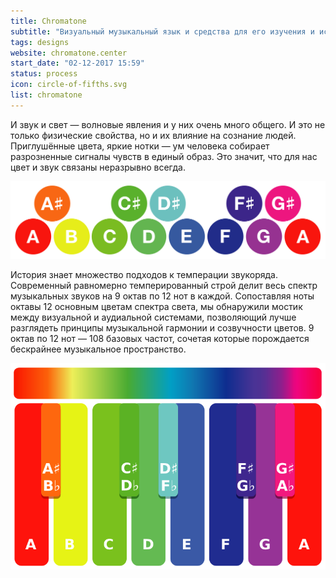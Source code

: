 ```yaml
---
title: Chromatone
subtitle: "Визуальный музыкальный язык и средства для его изучения и использования."
tags: designs
website: chromatone.center
start_date: "02-12-2017 15:59"
status: process
icon: circle-of-fifths.svg
list: chromatone
---
```


И звук и свет — волновые явления и у них очень много общего. И это не только физические свойства, но и их влияние на сознание людей. Приглушённые цвета, яркие нотки — ум человека собирает разрозненные сигналы чувств в единый образ. Это значит, что для нас цвет и звук связаны неразрывно всегда.

![](./circles.svg)

История знает множество подходов к темперации звукоряда. Современный равномерно темперированный строй делит весь спектр музыкальных звуков на 9 октав по 12 нот в каждой. Сопоставляя ноты октавы 12 основным цветам спектра света, мы обнаружили мостик между визуальной и аудиальной системами, позволяющий лучше разглядеть принципы музыкальной гармонии и созвучности цветов. 9 октав по 12 нот — 108 базовых частот, сочетая которые порождается бескрайнее музыкальное пространство.

![](./a-scale.svg)

